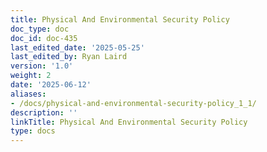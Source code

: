 ```yaml
---
title: Physical And Environmental Security Policy
doc_type: doc
doc_id: doc-435
last_edited_date: '2025-05-25'
last_edited_by: Ryan Laird
version: '1.0'
weight: 2
date: '2025-06-12'
aliases:
- /docs/physical-and-environmental-security-policy_1_1/
description: ''
linkTitle: Physical And Environmental Security Policy
type: docs
---
```


<!-- Unsupported block type: unsupported -->
